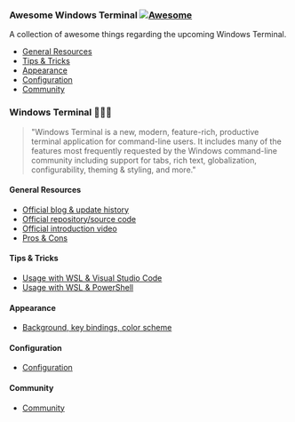 ### **Awesome Windows Terminal** [![Awesome](https://awesome.re/badge-flat.svg)](https://awesome.re)
A collection of awesome things regarding the upcoming Windows Terminal.

- [General Resources](#windows-terminal-general-resources)
- [Tips & Tricks](#tipsandtricks)
- [Appearance](#appearance)
- [Configuration](#configuration)
- [Community](#windows-terminal-community)

### Windows Terminal 👨🏼‍💻
> "Windows Terminal is a new, modern, feature-rich, productive terminal application for command-line users. It includes many of the features most frequently requested by the Windows command-line community including support for tabs, rich text, globalization, configurability, theming & styling, and more."

#### General Resources
- [Official blog & update history](https://devblogs.microsoft.com/commandline/)
- [Official repository/source code](https://github.com/microsoft/terminal)
- [Official introduction video](https://www.youtube.com/watch?v=8gw0rXPMMPE)
- [Pros & Cons](https://www.theregister.co.uk/2019/06/25/microsofts_new_terminal_put_through_paces/)

#### Tips & Tricks
- [Usage with WSL & Visual Studio Code](https://devblogs.microsoft.com/commandline/tips-and-tricks-for-linux-development-with-wsl-and-visual-studio-code/)
- [Usage with WSL & PowerShell](https://devblogs.microsoft.com/commandline/integrate-linux-commands-into-windows-with-powershell-and-the-windows-subsystem-for-linux/)

#### Appearance
- [Background, key bindings, color scheme](https://www.howtogeek.com/426346/how-to-customize-the-new-windows-terminal-app/)

#### Configuration
- [Configuration](...)

#### Community
- [Community](...)

